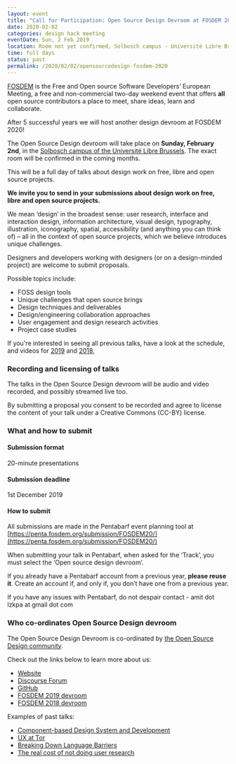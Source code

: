 ```yaml
---
layout: event
title: "Call for Participation: Open Source Design Devroom at FOSDEM 2020"
date: 2020-02-02
categories: design hack meeting
eventDate: Sun, 2 Feb 2019
location: Room not yet confirmed, Solbosch campus - Université Libre Brussels, Brussels, Belgium
time: full days
status: past
permalink: /2020/02/02/opensourcedesign-fosdem-2020
---
```


[FOSDEM](https://fosdem.org) is the Free and Open source Software Developers’ European Meeting, a free and non-commercial two-day weekend event that offers **all** open source contributors a place to meet, share ideas, learn and collaborate.

After 5 successful years we will host another design devroom at FOSDEM 2020!

The Open Source Design devroom will take place on **Sunday, February 2nd**, in the [Solbosch campus of the Université Libre Brussels](https://osm.org/go/0EoSssl_x-?way=150213175). The exact room will be confirmed in the coming months.

This will be a full day of talks about design work on free, libre and open source projects.

**We invite you to send in your submissions about design work on free, libre and open source projects.**

We mean ‘design’ in the broadest sense: user research, interface and interaction design, information architecture, visual design, typography, illustration, iconography, spatial, accessibility (and anything you can think of) – all in the context of open source projects, which we believe introduces unique challenges.

Designers and developers working with designers (or on a design-minded project) are welcome to submit proposals.

Possible topics include:

- FOSS design tools
- Unique challenges that open source brings
- Design techniques and deliverables
- Design/engineering collaboration approaches
- User engagement and design research activities
- Project case studies

If you're interested in seeing all previous talks, have a look at the schedule, and videos for [2019](https://archive.fosdem.org/2019/schedule/track/open_source_design/) and [2018](https://archive.fosdem.org/2018/schedule/track/open_source_design/),

### Recording and licensing of talks

The talks in the Open Source Design devroom will be audio and video recorded, and possibly streamed live too.

By submitting a proposal you consent to be recorded and agree to license the content of your talk under a Creative Commons (CC-BY) license.

### What and how to submit

#### Submission format

20-minute presentations

#### Submission deadline

1st December 2019

#### How to submit

All submissions are made in the Pentabarf event planning tool at [https://penta.fosdem.org/submission/FOSDEM20/](https://penta.fosdem.org/submission/FOSDEM20/)

When submitting your talk in Pentabarf, when asked for the ‘Track’, you must select the ‘Open source design devroom’.

If you already have a Pentabarf account from a previous year, **please reuse it**. Create an account if, and only if, you don’t have one from a previous year.

If you have any issues with Pentabarf, do not despair contact - amit dot lzkpa at gmail dot com

### Who co-ordinates Open Source Design devroom

The Open Source Design Devroom is co-ordinated by [the Open Source Design community](http://opensourcedesign.net/).

Check out the links below to learn more about us:

- [Website](https://opensourcedesign.net/)
- [Discourse Forum](http://opensourcedesign.net/)
- [GitHub](https://github.com/opensourcedesign)
- [FOSDEM 2019 devroom](https://archive.fosdem.org/2019/schedule/track/open_source_design/)
- [FOSDEM 2018 devroom](https://archive.fosdem.org/2018/schedule/track/open_source_design/)

Examples of past talks:

- [Component-based Design System and Development](https://archive.fosdem.org/2019/schedule/event/component_based_design_system/)
- [UX at Tor](https://archive.fosdem.org/2019/schedule/event/ux_at_tor/)
- [Breaking Down Language Barriers](https://archive.fosdem.org/2019/schedule/event/localizing/)
- [The real cost of not doing user research](https://archive.fosdem.org/2019/schedule/event/cost_of_not_doing_user_research/)
